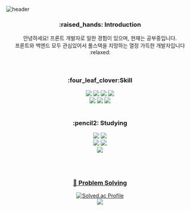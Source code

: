 
<!--
**yoon828/yoon828** is a ✨ _special_ ✨ repository because its `README.md` (this file) appears on your GitHub profile.

Here are some ideas to get you started:

- 🔭 I’m currently working on ...
- 🌱 I’m currently learning ...
- 👯 I’m looking to collaborate on ...
- 🤔 I’m looking for help with ...
- 💬 Ask me about ...
- 📫 How to reach me: ...
-->
<!--헤더-->
![header](https://capsule-render.vercel.app/api?type=slice&color=auto&height=200&section=header&text=Hello&desc=I'm%20YoonMin&fontSize=60&rotate=14&fontAlignY=25&fontAlign=75&descAlignY=43&descAlign=80&&animation=fadeIn)

<div align=center>
<!--소개-->
<h3>:raised_hands: Introduction </h3>
안녕하세요! 프론트 개발자로 일한 경험이 있으며, 현재는 공부중입니다. <br/>
프론트와 백엔드 모두 관심있어서 풀스택을 지망하는 열정 가득한 개발자입니다 :relaxed:
<br/><br/><br/>
 <!--기술스택-->
   <h3>:four_leaf_clover:Skill </h3>
  <!--프론트-->
  <img src="https://img.shields.io/badge/React-61DAFB?style=flat&logo=React&logoColor=white"/>
  <img src="https://img.shields.io/badge/TypeScript-3178C6?style=flat&logo=TypeScript&logoColor=white"/>
  <img src="https://img.shields.io/badge/Redux-764ABC?style=flat&logo=Redux&logoColor=white"/>
  <img src="https://img.shields.io/badge/Sass-CC6699?style=flat&logo=Sass&logoColor=white"/>
  <!--백-->
  <br/>
  <!--언어 및 툴 -->
   <img src="https://img.shields.io/badge/Java-007396?style=flat&logo=Java&logoColor=white"/>
    <img src="https://img.shields.io/badge/JavaScript-F7DF1E?style=flat&logo=JavaScript&logoColor=white"/>
   <img src="https://img.shields.io/badge/C-A8B9CC?style=flat&logo=C&logoColor=white"/>
<br/><br/>
  
 <!--공부중 -->
 <h3>:pencil2: Studying </h3>
 <img src="https://img.shields.io/badge/Vue.js-4FC08D?style=flat&logo=Vue.js&logoColor=white"/>
 <img src="https://img.shields.io/badge/Next.js-000000?style=flat&logo=Next.js&logoColor=white"/>
  <!--백-->
  <br/>
  <img src="https://img.shields.io/badge/Spring-6DB33F?style=flat&logo=Spring&logoColor=white"/>
  <img src="https://img.shields.io/badge/MySQL-4479A1?style=flat&logo=MySQL&logoColor=white"/>
 <!--언어 및 툴 --> <br/>
  <img src="https://img.shields.io/badge/jQuery-0769AD?style=flat&logo=jQuery&logoColor=white"/>

 <br/><br/>
  
 <!--알고리즘 -->
 <a href="https://github.com/yoon828/Algorithm" > <h3>:muscle: Problem Solving </h3> </a>
  
[![Solved.ac Profile](http://mazassumnida.wtf/api/generate_badge?boj=yoon828990)](https://solved.ac/yoon828990)<br/>
  <img src="https://img.shields.io/badge/Java-007396?style=flat&logo=Java&logoColor=white"/>

<br/><br/><br/>
  
<!--깃허브
<h3>:eyes: Github</h3>
  
  [![Hits](https://hits.seeyoufarm.com/api/count/incr/badge.svg?url=https%3A%2F%2Fgithub.com%2Fyoon828&count_bg=%2379C83D&title_bg=%23555555&icon=&icon_color=%23E7E7E7&title=hits&edge_flat=false)](https://hits.seeyoufarm.com)
  
[![Anurag's GitHub stats](https://github-readme-stats.vercel.app/api?username=yoon828&show_icons=true&theme=synthwave)](https://github.com/anuraghazra/github-readme-stats)
<br/><br/><br/> -->
  

</div>
